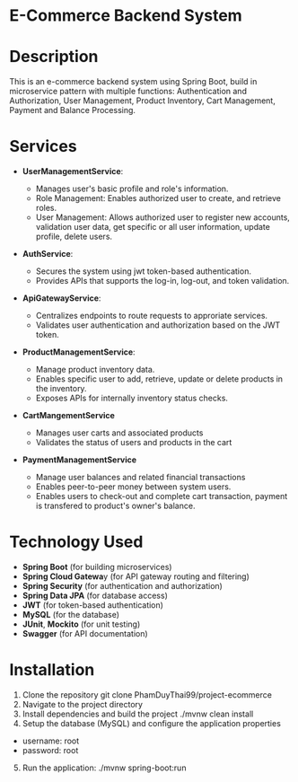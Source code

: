# E-Commerce Backend System

# **Description**
This is an e-commerce backend system using Spring Boot, build in microservice pattern with multiple functions: Authentication and Authorization, User Management, Product Inventory, Cart Management, Payment and Balance Processing.

# **Services**

- **UserManagementService**:
  + Manages user's basic profile and role's information.
  + Role Management: Enables authorized user to create, and retrieve roles.
  + User Management: Allows authorized user to register new accounts, validation user data, get specific or all user information, update profile, delete users.

- **AuthService**:
  + Secures the system using jwt token-based authentication.
  + Provides APIs that supports the log-in, log-out, and token validation.

- **ApiGatewayService**:
  + Centralizes endpoints to route requests to approriate services.
  + Validates user authentication and authorization based on the JWT token.

- **ProductManagementService**:
  + Manage product inventory data.
  + Enables specific user to add, retrieve, update or delete products in the inventory.
  + Exposes APIs for internally inventory status checks.

- **CartMangementService**
  + Manages user carts and associated products
  + Validates the status of users and products in the cart

- **PaymentManagementService**
  + Manage user balances and related financial transactions
  + Enables peer-to-peer money between system users.
  + Enables users to check-out and complete cart transaction, payment is transfered to product's owner's balance.

# **Technology Used**
- **Spring Boot** (for building microservices)
- **Spring Cloud Gatewa**y (for API gateway routing and filtering)
- **Spring Security** (for authentication and authorization)
- **Spring Data JPA** (for database access)
- **JWT** (for token-based authentication)
- **MySQL** (for the database)
- **JUnit**, **Mockito** (for unit testing)
- **Swagger** (for API documentation)

# **Installation**
1. Clone the repository
   git clone PhamDuyThai99/project-ecommerce
2. Navigate to the project directory
3. Install dependencies and build the project
   ./mvnw clean install
4. Setup the database (MySQL) and configure the application properties
  - username: root
  - password: root
5. Run the application:
  ./mvnw spring-boot:run

